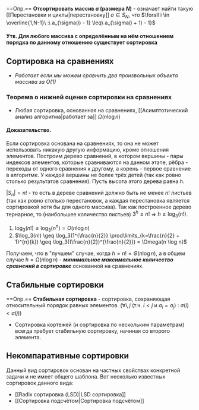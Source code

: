 ==Опр.== **Отсортировать массив $a$ (размера $N$)** - означает найти такую [[Перестановки и циклы|перестановку]] $\sigma \in S_N$, что $\forall i \in \overline{1,N-1}\ :\ a_{\sigma(i) - 1} \leq\ a_{\sigma(i + 1) - 1}$

#### Утв. Для любого массива с определённым на нём отношением порядка по данному отношению существует сортировка

## Сортировка на сравнениях
- *Работает если мы можем сравнить два произвольных объекта массива за $O(1)$*

### Теорема о нижней оценке сортировки на сравнениях

- Любая сортировка, основанная на сравнениях, [[Асимптотический анализ алгоритма|работает за]] $\Omega(n \log n)$

#### Доказательство.

Если сортировка основана на сравнениях, то она не может использовать никакую другую информацию, кроме отношения элементов. Построим дерево сравнений, в котором вершины - пары индексов элементов, которые сравниваются на данном этапе, рёбра - переходы от одного сравнения к другому, а корень - первое сравнение в алгоритме. У каждой вершины не более трёх детей (так как ровно столько результатов сравнения). Пусть высота этого дерева равна $h$.

$|S_n| = n!$ - то есть в дереве сравнений должно быть не менее $n!$ листьев (так как ровно столько перестановок, а каждая перестановка является сортировкой хотя бы для одного массива). Так как построенное дерево тернарное, то (наибольшее количество листьев) $3^h \geq n!$ $\Rightarrow$ $h \geq \log_3(n!)$.

1) $\log_3(n!) \leq \log_3(n^n) = O(n \log n)$
2) $\log_3(n!) \geq \log_3(1^{\frac{n}{2}} \prod\limits_{k=\frac{n}{2} + 1}^{n}{k}) \geq \log_3((\frac{n}{2})^{\frac{n}{2}}) = \Omega(n \log n)$

Получаем, что в "лучшем" случае, когда $h = n! = \Theta(n \log n)$, а в общем случае $h = \Omega(n \log n)$ - ***минимальное максимальное количество сравнений в сортировке*** основанной на сравнениях.

## Стабильные сортировки

==Опр.== **Стабильная сортировка** - сортировка, сохраняющая относительный порядок равных элементов. ($\forall i, j\ (\text{т.ч.}\ i< j\ \text{и}\ a_i = a_j)\ :\ \sigma(i) < \sigma(j)$)

- Сортировка кортежей (и сортировка по нескольким параметрам) всегда требует стабильную сортировку, начиная со второго элемента.

## Некомпаративные сортировки

Данный вид сортировок основан на частных свойствах конкретной задачи и не имеет общего шаблона. Вот несколько известных сортировок данного вида:

- [[Radix сортировка (LSD)|LSD сортировка]]
- [[Сортировка подсчётом|Сортировка подсчётом]]
